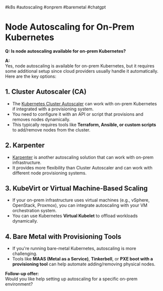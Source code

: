 #k8s #autoscaling #onprem #baremetal #chatgpt 
# Node Autoscaling for On-Prem Kubernetes

**Q: Is node autoscaling available for on-prem Kubernetes?**

**A:**  
Yes, node autoscaling is available for on-prem Kubernetes, but it requires some additional setup since cloud providers usually handle it automatically. Here are the key options:

## 1. Cluster Autoscaler (CA)
- The [Kubernetes Cluster Autoscaler](https://github.com/kubernetes/autoscaler/tree/master/cluster-autoscaler) can work with on-prem Kubernetes if integrated with a provisioning system.
- You need to configure it with an API or script that provisions and removes nodes dynamically.
- This typically requires tools like **Terraform, Ansible, or custom scripts** to add/remove nodes from the cluster.

## 2. Karpenter
- [Karpenter](https://karpenter.sh/) is another autoscaling solution that can work with on-prem infrastructure.
- It provides more flexibility than Cluster Autoscaler and can work with different node provisioning systems.

## 3. KubeVirt or Virtual Machine-Based Scaling
- If your on-prem infrastructure uses virtual machines (e.g., vSphere, OpenStack, Proxmox), you can integrate autoscaling with your VM orchestration system.
- You can use Kubernetes **Virtual Kubelet** to offload workloads dynamically.

## 4. Bare Metal with Provisioning Tools
- If you're running bare-metal Kubernetes, autoscaling is more challenging.
- Tools like **MAAS (Metal as a Service)**, **Tinkerbell**, or **PXE boot with a provisioning tool** can help automate adding/removing physical nodes.

**Follow-up offer:**  
Would you like help setting up autoscaling for a specific on-prem environment?
